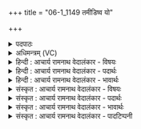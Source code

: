 +++
title = "06-1_1149 तमीडिष्व यो"

+++
<details><summary>पदपाठः</summary>

त꣢म्। ई꣣डिष्व। यः꣢। अ꣣र्चि꣡षा꣢। व꣡ना꣢꣯। वि꣡श्वा꣢꣯। प꣣रिष्व꣡ज꣢त्। प꣣रि। स्व꣡ज꣢꣯त्। कृ꣣ष्णा꣢। कृ꣣णो꣡ति꣢। जि꣣ह्व꣡या꣢। ११४९।
</details>

<details><summary>अधिमन्त्रम् (VC)</summary>

- इन्द्राग्नी
- भरद्वाजो बार्हस्पत्यः
- गायत्री
- षड्जः
</details>

<details><summary>हिन्दी : आचार्य रामनाथ वेदालंकार - विषयः</summary>

प्रथम मन्त्र में भौतिक अग्नि के वर्णन द्वारा परमात्मा की महिमा प्रकट की गयी है।
</details>

<details><summary>हिन्दी : आचार्य रामनाथ वेदालंकार - पदार्थः</summary>

पदार्थान्वय -  हे मनुष्य!तू(तम्)उस अग्नि के(ईडिष्व)गुणों का वर्णन कर, (यः)जो(अर्चिषा)दीप्ति से(विश्वा वना)सब वनों का(परिष्वजत्)आलिङ्गन करता है और(जिह्वया)ज्वाला से उन वनों को(कृष्णा)काले(करोति)करता है ॥१॥
</details>

<details><summary>हिन्दी : आचार्य रामनाथ वेदालंकार - भावार्थः</summary>

भावार्थ -  जो यह भौतिक अग्नि विशाल वनों को जलाता हुआ उन्हें कृष्ण वर्णवाला तथा घास,वनस्पति आदि के अङ्कुरित होने योग्य करता है,वह सब महिमा परमेश्वर की ही है ॥१॥
</details>

<details><summary>संस्कृत : आचार्य रामनाथ वेदालंकार - विषयः</summary>

तत्रादौ भौतिकाग्निवर्णनमुखेन परमात्ममहिमानमाचष्टे।
</details>

<details><summary>संस्कृत : आचार्य रामनाथ वेदालंकार - पदार्थः</summary>

पदार्थान्वय -  हे मनुष्य!त्वम्(तम्)अग्निम्(ईडिष्व)गुणवर्णनेन स्तुहि, (यः)अग्निः(अर्चिषा)रोचिषा(विश्वा वना)विश्वानि वनानि(परिष्वजत्)परिष्वजति आलिङ्गति,अपि च(जिह्वया)ज्वालया,तानि वनानि(कृष्णा)कृष्णानि(करोति)सम्पादयति ॥१॥२
</details>

<details><summary>संस्कृत : आचार्य रामनाथ वेदालंकार - भावार्थः</summary>

भावार्थ -  योऽयं भौतिकाग्निर्विशालानि वनानि दहन् कृष्णवर्णानि शष्पवनस्पत्यादिप्ररोहयोग्यानि च करोति स सर्वोऽपि महिमा परमेश्वरस्यैव विद्यते ॥१॥
</details>

<details><summary>संस्कृत : आचार्य रामनाथ वेदालंकार - पादटिप्पनी</summary>

टिप्पनी -   १. ऋ० ६।६।१०। २. ऋग्भाष्ये दयानन्दर्षिणा मन्त्रोऽयं राजा कीदृशो भवेदिति विषये व्याख्यातः।
</details>